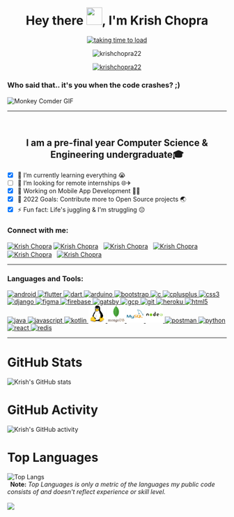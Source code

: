 <h1 align="center"> Hey there <img src="https://user-images.githubusercontent.com/77012237/210244709-b947f82a-5a1f-42cc-953f-254d3decb818.png" height="40" width="36">, I'm Krish Chopra </h1>

<p align="center">
<a href="https://github.com/KrishChopra22" target="blank"><img src="https://readme-typing-svg.herokuapp.com?color=7DF9FF&width=380&height=45&font=Roboto+Slab&size=24&lines=Open-Source+Enthusiast+❤️;Always+Learning+New+Things;Empowering+Others;Nice+To+Meet+You+🙃&style=bold&center=true" alt="taking time to load" /></a>
</p>

<p align="center"> <img src="https://komarev.com/ghpvc/?username=krishchopra22&label=Profile%20views&color=301930&style=bold" alt="krishchopra22" /> </p>
<p align="center"> <a href="https://twitter.com/krishchopra22" target="blank"><img src="https://img.shields.io/twitter/follow/KrishChopra22?color=00acee&logo=twitter&style=for-the-badge" alt="krishchopra22" /></a>

<br>
  


### Who said that.. it's you when the code crashes? ;)<br>

<img align="center" alt="Monkey Comder GIF" src="https://user-images.githubusercontent.com/77012237/162477092-ec067cf6-a239-4b9b-8199-a009c645b2c2.gif" height="450"></p>
  
<hr>
<br>

<h2 align="center"> I am a pre-final year Computer Science & Engineering undergraduate🎓 

</h2>

- [x] 🌱 I’m currently learning everything 😭
- [ ] 👯 I’m looking for remote internships 🌐✈
- [x] 👀 Working on Mobile App Development 👨‍💻
- [x] 🥅 2022 Goals: Contribute more to Open Source projects 🌏
- [x] ⚡ Fun fact: Life's juggling & I'm struggling 😔

### Connect with me:


<a href="https://www.leetcode.com/krishchopra22" target="blank"><img align="center" src="https://user-images.githubusercontent.com/77012237/210643958-7173f831-4336-4c4b-b1f6-fa421c3086f4.png" alt="Krish Chopra" height="45" width="45" /></a>
<a href="https://twitter.com/krishchopra22" target="blank"><img align="center" src="https://user-images.githubusercontent.com/77012237/210644352-ed458dee-0c6b-47ad-ab95-6672e788def4.png" alt="Krish Chopra" height="40" width="40" /></a> &nbsp;
<a href="https://linkedin.com/in/krishchopra22" target="blank"><img align="center" src="https://user-images.githubusercontent.com/77012237/210644597-ea364b18-1651-4e92-abeb-9f342930757d.png" alt="Krish Chopra" height="40" width="40" /></a> &nbsp;
<a href="https://instagram.com/__s_e_c_r_e_t__a_r_t_i_s_t__" target="blank"><img align="center" src="https://user-images.githubusercontent.com/77012237/210645353-2f790d4d-9661-4a8a-a18e-c80ee457bc77.png" alt="Krish Chopra" height="40" width="40" /></a> &nbsp;
<a href="https://discord.gg/Krish#3024" target="blank"><img align="center" src="https://user-images.githubusercontent.com/77012237/210645740-52859ca4-2c11-47bc-aafd-f51688f2659d.png" alt="Krish Chopra" height="40" width="40" /></a> &nbsp;
<a href="https://www.youtube.com/@krishchopra22" target="blank"><img align="center" src="https://user-images.githubusercontent.com/77012237/210645957-302bafd6-9269-477e-a490-982aae1294db.png" alt="Krish Chopra" height="45" width="45" /></a>
<br/>
***

### Languages and Tools:
<p align="left"> <a href="https://developer.android.com" target="_blank" rel="noreferrer"> <img src="https://cdn-icons-png.flaticon.com/512/270/270780.png" alt="android" width="40" height="40"/> </a> <a href="https://flutter.dev" target="_blank" rel="noreferrer"> <img src="https://img.icons8.com/fluency/512/flutter.png" alt="flutter" width="40" height="40"/> <a href="https://dart.dev" target="_blank" rel="noreferrer"> <img src="https://img.icons8.com/color/512/dart.png" alt="dart" width="40" height="40"/> <a href="https://www.arduino.cc/" target="_blank" rel="noreferrer"> <img src="https://img.icons8.com/color/512/arduino.png" alt="arduino" width="40" height="40"/> <a href="https://getbootstrap.com" target="_blank" rel="noreferrer"> <img src="https://img.icons8.com/color/512/bootstrap.png" alt="bootstrap" width="40" height="40"/> </a> <a href="https://www.cprogramming.com/" target="_blank" rel="noreferrer"> <img src="https://img.icons8.com/fluency/512/c-programming.png" alt="c" width="40" height="40"/> </a> <a href="https://www.w3schools.com/cpp/" target="_blank" rel="noreferrer"> <img src="https://img.icons8.com/color/512/c-plus-plus-logo.png" alt="cplusplus" width="40" height="40"/> </a> <a href="https://www.w3schools.com/css/" target="_blank" rel="noreferrer"> <img src="https://img.icons8.com/fluency/512/css3.png" alt="css3" width="40" height="40"/> </a> <a href="https://www.djangoproject.com/" target="_blank" rel="noreferrer"> <img src="https://img.icons8.com/color/512/django.png" alt="django" width="40" height="40"/> </a> <a href="https://www.figma.com/" target="_blank" rel="noreferrer"> <img src="https://img.icons8.com/fluency/512/figma.png" alt="figma" width="40" height="40"/> </a> <a href="https://firebase.google.com/" target="_blank" rel="noreferrer"> <img src="https://www.vectorlogo.zone/logos/firebase/firebase-icon.svg" alt="firebase" width="40" height="40"/> </a> <a href="https://www.gatsbyjs.com/" target="_blank" rel="noreferrer"> <img src="https://www.vectorlogo.zone/logos/gatsbyjs/gatsbyjs-icon.svg" alt="gatsby" width="40" height="40"/> </a> <a href="https://cloud.google.com" target="_blank" rel="noreferrer"> <img src="https://www.vectorlogo.zone/logos/google_cloud/google_cloud-icon.svg" alt="gcp" width="40" height="40"/> </a> <a href="https://git-scm.com/" target="_blank" rel="noreferrer"> <img src="https://www.vectorlogo.zone/logos/git-scm/git-scm-icon.svg" alt="git" width="40" height="40"/> </a> <a href="https://heroku.com" target="_blank" rel="noreferrer"> <img src="https://www.vectorlogo.zone/logos/heroku/heroku-icon.svg" alt="heroku" width="40" height="40"/> </a> <a href="https://www.w3.org/html/" target="_blank" rel="noreferrer"> <img src="https://img.icons8.com/color/512/html-5.png" alt="html5" width="40" height="40"/> </a> <a href="https://www.java.com" target="_blank" rel="noreferrer"> <img src="https://img.icons8.com/color/512/java-coffee-cup-logo.png" alt="java" width="40" height="40"/> </a> <a href="https://developer.mozilla.org/en-US/docs/Web/JavaScript" target="_blank" rel="noreferrer"> <img src="https://img.icons8.com/color/512/javascript.png" alt="javascript" width="40" height="40"/> </a> <a href="https://kotlinlang.org" target="_blank" rel="noreferrer"> <img src="https://img.icons8.com/color/512/kotlin.png" alt="kotlin" width="40" height="40"/> </a> <a href="https://www.linux.org/" target="_blank" rel="noreferrer"> <img src="https://raw.githubusercontent.com/devicons/devicon/master/icons/linux/linux-original.svg" alt="linux" width="40" height="40"/> </a> <a href="https://www.mongodb.com/" target="_blank" rel="noreferrer"> <img src="https://raw.githubusercontent.com/devicons/devicon/master/icons/mongodb/mongodb-original-wordmark.svg" alt="mongodb" width="40" height="40"/> </a> <a href="https://www.mysql.com/" target="_blank" rel="noreferrer"> <img src="https://raw.githubusercontent.com/devicons/devicon/master/icons/mysql/mysql-original-wordmark.svg" alt="mysql" width="40" height="40"/> </a> <a href="https://nodejs.org" target="_blank" rel="noreferrer"> <img src="https://raw.githubusercontent.com/devicons/devicon/master/icons/nodejs/nodejs-original-wordmark.svg" alt="nodejs" width="40" height="40"/> </a> <a href="https://postman.com" target="_blank" rel="noreferrer"> <img src="https://user-images.githubusercontent.com/77012237/212114721-33d6ddd2-fe18-4ddb-b2fe-4d3e4ea79959.png" alt="postman" width="40" height="40"/> </a> <a href="https://www.python.org" target="_blank" rel="noreferrer"> <img src="https://img.icons8.com/fluency/512/python.png" alt="python" width="40" height="40"/> </a> <a href="https://reactjs.org/" target="_blank" rel="noreferrer"> <img src="https://img.icons8.com/plasticine/512/react.png" alt="react" width="40" height="40"/> </a> <a href="https://redis.io" target="_blank" rel="noreferrer"> <img src="https://img.icons8.com/color/512/redis.png" alt="redis" width="40" height="40"/> </a> </p>

<hr>

# GitHub Stats
![Krish's GitHub stats](https://github-readme-stats.vercel.app/api?username=KrishChopra22&show_icons=true&locale=en&theme=react&bg_color=0D1117&hide_border=true&color=15F4EE&icon_color=7DF9FF&custom_title=My%20GitHub%20Stats)

# GitHub Activity
![Krish's GitHub activity](https://github-readme-streak-stats.herokuapp.com/?user=KrishChopra22&layout=compact&langs_count=8&theme=highcontrast&hide_border=true&background=0D1117&currStreakLabel=7DF9FF&ring=7DF9FF&fire=15F4EE&sideLabels=7DF9FF)

# Top Languages 
![Top Langs](https://github-readme-stats.vercel.app/api/top-langs/?username=KrishChopra22&layout=compact&langs_count=10&theme=react&bg_color=0D1117&hide_border=true&color=7DF9FF)<br>
<b> &nbsp; Note:</b> <i>Top Languages is only a metric of the languages my public code consists of and doesn't reflect experience or skill level.</i>
<br><br>
![](https://activity-graph.herokuapp.com/graph?username=krishchopra22&theme=react-dark&bg_color=0D1117&hide_border=true&color=7DF9FF&line=7DF9FF)



[leetcode]: https://leetcode.com/krishchopra22
[twitter]: https://twitter.com/krishchopra22
[youtube]: https://www.youtube.com/@krishchopra22
[instagram]: https://instagram.com/__s_e_c_r_e_t__a_r_t_i_s_t__
[linkedin]: https://linkedin.com/in/krishchopra22
